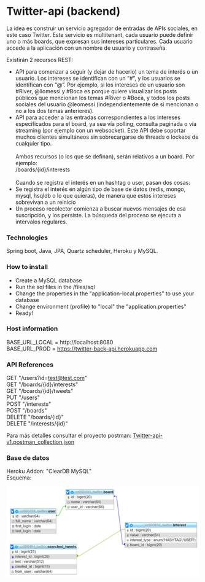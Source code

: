 # Twitter-api (backend)
La idea es construir un servicio agregador de entradas de APIs sociales, en este caso Twitter. Este
servicio es multitenant, cada usuario puede definir uno o más boards, que expresan sus intereses
particulares. Cada usuario accede a la aplicación con un nombre de usuario y contraseña.

Existirán 2 recursos REST:
- API para comenzar a seguir (y dejar de hacerlo) un tema de interés o un usuario. Los intereses
se identifican con un “#”, y los usuarios se identifican con “@”. Por ejemplo, si los intereses de
un usuario son #River, @liomessi y #Boca es porque quiere visualizar los posts públicos que
mencionan los temas #River o #Boca, y todos los posts sociales del usuario @leomessi
(independientemente de si mencionan o no a los dos temas anteriores).
- API para acceder a las entradas correspondientes a los intereses especificados para el board,
ya sea vía polling, consulta paginada o vía streaming (por ejemplo con un websocket). Este API
debe soportar muchos clientes simultáneos sin sobrecargarse de threads o lockeos de
cualquier tipo.
 <br /> <br />
Ambos recursos (o los que se definan), serán relativos a un board. Por ejemplo: <br />
/boards/{id}/interests
 <br /> <br />
Cuando se registra el interés en un hashtag o user, pasan dos cosas: <br />
- Se registra el interés en algún tipo de base de datos (redis, mongo, mysql, hsqldb o lo que quieras),
de manera que estos intereses sobrevivan a un reinicio
- Un proceso recolector comienza a buscar nuevos mensajes de esa suscripción, y los persiste. La
búsqueda del proceso se ejecuta a intervalos regulares.

### Technologies
Spring boot, Java, JPA, Quartz scheduler, Heroku y MySQL.

### How to install
- Create a MySQL database
- Run the sql files in the /files/sql
- Change the properties in the "application-local.properties" to use your database
- Change environment (profile) to "local" the "application.properties"
- Ready!

### Host information
BASE_URL_LOCAL = http://localhost:8080  <br />
BASE_URL_PROD = https://twitter-back-api.herokuapp.com

### API References
GET "/users?id=test@test.com" <br />
GET "/boards/{id}/interests" <br />
GET "/boards/{id}/tweets" <br />
PUT "/users" <br />
POST "/interests" <br />
POST "/boards" <br />
DELETE "/boards/{id}" <br />
DELETE "/interests/{id}" <br />

Para más detalles consultar el proyecto postman: [Twitter-api-v1.postman_collection.json](https://github.com/fmalessio/twitter-api/blob/master/files/postman/Twitter-api.postman_collection.json)

### Base de datos
Heroku Addon: "ClearDB MySQL" <br />
Esquema: <br />

![schema in database](https://github.com/fmalessio/twitter-api/blob/master/files/img/database_schema.jpg)

